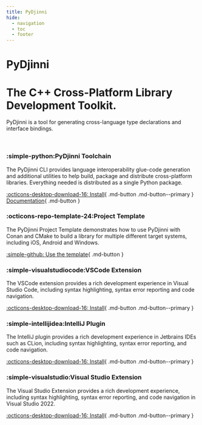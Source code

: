 ```yaml
---
title: PyDjinni
hide:
  - navigation
  - toc
  - footer
---
```


<h1 class="hero-title">PyDjinni</h1>
<h1 class="hero-subtitle">The C++ Cross-Platform Library<br>Development Toolkit.</h1>
<p class="hero-abstract" markdown>
PyDjinni is a tool for generating cross-language type declarations and interface bindings.<br>
</p>

<br>

<div class="main-feature-panels" markdown>

<div class="feature-panel" markdown>

<h3 markdown><span class="feature-icon" markdown>:simple-python:</span>PyDjinni Toolchain</h3>

The PyDjinni CLI provides language interoperability glue-code generation and additional utilities to help build, package and distribute cross-platform libraries.
Everything needed is distributed as a single Python package.

<div class="hero-buttons" markdown>

[:octicons-desktop-download-16: Install](https://pypi.org/project/pydjinni/){ .md-button .md-button--primary }
[Documentation](https://pydjinni.github.io/pydjinni/latest/){ .md-button }

</div>

</div>

<div class="feature-panel" markdown>

<h3 markdown><span class="feature-icon" markdown>:octicons-repo-template-24:</span>Project Template</h3>

The PyDjinni Project Template demonstrates how to use PyDjinni with Conan and CMake to build a library for multiple different target systems, including iOS, Android and Windows.

<div class="hero-buttons" markdown>

[:simple-github: Use the template](https://github.com/pydjinni/pydjinni-project-template){ .md-button }

</div>

</div>

</div>

<div class="secondary-feature-panels" markdown>



<div class="feature-panel" markdown>

<h3 markdown><span class="feature-icon" markdown>:simple-visualstudiocode:</span>VSCode Extension</h3>

The VSCode extension provides a rich development experience in Visual Studio Code, including syntax highlighting, syntax error reporting and code navigation.

<div class="hero-buttons" markdown>

[:octicons-desktop-download-16: Install](https://marketplace.visualstudio.com/items?itemName=PyDjinni.pydjinni-vscode){ .md-button .md-button--primary }

</div>

</div>

<div class="feature-panel" markdown>

<h3 markdown><span class="feature-icon" markdown>:simple-intellijidea:</span>IntelliJ Plugin</h3>

The IntelliJ plugin provides a rich development experience in Jetbrains IDEs such as CLion, including syntax highlighting, syntax error reporting, and code navigation.

<div class="hero-buttons" markdown>

[:octicons-desktop-download-16: Install](https://plugins.jetbrains.com/plugin/23931-pydjinni){ .md-button .md-button--primary }

</div>

</div>

<div class="feature-panel" markdown>

<h3 markdown><span class="feature-icon" markdown>:simple-visualstudio:</span>Visual Studio Extension</h3>

The Visual Studio Extension provides a rich development experience, including syntax highlighting, syntax error reporting, and code navigation in Visual Studio 2022.

<div class="hero-buttons" markdown>

[:octicons-desktop-download-16: Install](https://marketplace.visualstudio.com/items?itemName=PyDjinni.PyDjinni){ .md-button .md-button--primary }

</div>

</div>

</div>

<br>
